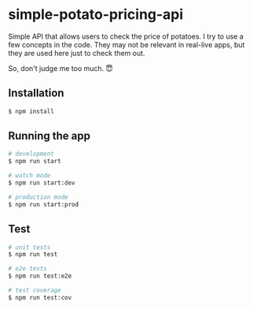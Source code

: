 # simple-potato-pricing-api

Simple API that allows users to check the price of potatoes. I try to use a few concepts in the code. They may not be relevant in real-live apps, but they are used here just to check them out.

So, don't judge me too much. :innocent:

## Installation

```bash
$ npm install
```

## Running the app

```bash
# development
$ npm run start

# watch mode
$ npm run start:dev

# production mode
$ npm run start:prod
```

## Test

```bash
# unit tests
$ npm run test

# e2e tests
$ npm run test:e2e

# test coverage
$ npm run test:cov
```
